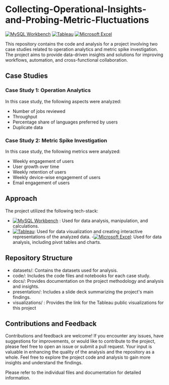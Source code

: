 # Collecting-Operational-Insights-and-Probing-Metric-Fluctuations

[![MySQL Workbench](https://img.shields.io/badge/MySQL%20Workbench-v8.0-blue)](https://www.mysql.com/products/workbench/)  [![Tableau](https://img.shields.io/badge/Tableau-v2021.2-orange)](https://www.tableau.com/)  [![Microsoft Excel](https://img.shields.io/badge/Microsoft%20Excel-2019-green)](https://www.microsoft.com/en-us/microsoft-365/excel)

This repository contains the code and analysis for a project involving two case studies related to operation analytics and metric spike investigation. The project aims to provide data-driven insights and solutions for improving workflows, automation, and cross-functional collaboration.

## Case Studies

### Case Study 1: Operation Analytics

In this case study, the following aspects were analyzed:

- Number of jobs reviewed
- Throughput
- Percentage share of languages preferred by users
- Duplicate data

### Case Study 2: Metric Spike Investigation

In this case study, the following metrics were analyzed:

- Weekly engagement of users
- User growth over time
- Weekly retention of users
- Weekly device-wise engagement of users
- Email engagement of users

## Approach

The project utilized the following tech-stack:

- [![MySQL Workbench](https://img.shields.io/badge/MySQL%20Workbench-v8.0-blue)](https://www.mysql.com/products/workbench/) : Used for data analysis, manipulation, and calculations.
- [![Tableau](https://img.shields.io/badge/Tableau-v2021.2-orange)](https://www.tableau.com/): Used for data visualization and creating interactive representations of the analyzed data.
-[![Microsoft Excel](https://img.shields.io/badge/Microsoft%20Excel-2019-green)](https://www.microsoft.com/en-us/microsoft-365/excel): Used for data analysis, including pivot tables and charts.

## Repository Structure

- datasets/: Contains the datasets used for analysis.
- code/: Includes the code files and notebooks for each case study.
- docs/: Provides documentation on the project methodology and analysis and insights.
- presentation/: Includes a slide deck summarizing the project's main findings.
- visualizations/ : Provides the link for the Tableau public visualizations for this project

## Contributions and Feedback

Contributions and feedback are welcome! If you encounter any issues, have suggestions for improvements, or would like to contribute to the project, please feel free to open an issue or submit a pull request. Your input is valuable in enhancing the quality of the analysis and the repository as a whole.
Feel free to explore the project code and analysis to gain more insights and understand the findings.

Please refer to the individual files and documentation for detailed information.

